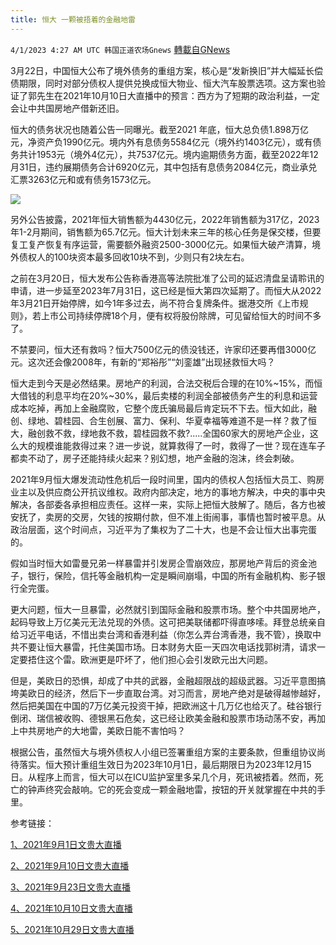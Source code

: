 ```yaml
---
title: 恒大 一颗被捂着的金融地雷
---
```

`4/1/2023 4:27 AM UTC 韩国正道农场Gnews` [轉載自GNews](https://gnews.org/articles/1064339)

3月22日，中国恒大公布了境外债务的重组方案，核心是“发新换旧”并大幅延长偿债期限，同时对部分债权人提供兑换成恒大物业、恒大汽车股票选项。这方案也验证了郭先生在2021年10月10日大直播中的预言：西方为了短期的政治利益，一定会让中共国房地产借新还旧。

恒大的债务状况也随着公告一同曝光。截至2021 年底，恒大总负债1.898万亿元，净资产负1990亿元。境内外有息债务5584亿元（境外约1403亿元），或有债务共计1953元（境外4亿元），共7537亿元。境内逾期债务方面，截至2022年12月31日，违约展期债务合计6920亿元，其中包括有息债务2084亿元，商业承兑汇票3263亿元和或有债务1573亿元。

![](https://i.imgur.com/mjbn4lA.png)

另外公告披露，2021年恒大销售额为4430亿元，2022年销售额为317亿，2023年1-2月期间，销售额为65.7亿元。恒大计划未来三年的核心任务是保交楼，但要复工复产恢复有序运营，需要额外融资2500-3000亿元。如果恒大破产清算，境外债权人的100块资本最多回收10块不到，少则只有2块左右。

之前在3月20日，恒大发布公告称香港高等法院批准了公司的延迟清盘呈请聆讯的申请，进一步延至2023年7月31日，这已经是恒大第四次延期了。而恒大从2022年3月21日开始停牌，如今1年多过去，尚不符合复牌条件。据港交所《上市规则》，若上市公司持续停牌18个月，便有权将股份除牌，可见留给恒大的时间不多了。

不禁要问，恒大还有救吗？恒大7500亿元的债没钱还，许家印还要再借3000亿元。这次还会像2008年，有新的“郑裕彤”“刘銮雄”出现拯救恒大吗？

恒大走到今天是必然结果。房地产的利润，合法交税后合理的在10%~15%，而恒大借钱的利息平均在20%~30%，最后卖楼的利润全部被债务产生的利息和运营成本吃掉，再加上金融腐败，它整个庞氏骗局最后肯定玩不下去。恒大如此，融创、绿地、碧桂园、合生创展、富力、保利、华夏幸福等难道不是一样？救了恒大，融创救不救，绿地救不救，碧桂园救不救?.....全国60家大的房地产企业，这么大的规模谁能救得过来？进一步说，就算救得了一时，救得了一世？现在连车子都卖不动了，房子还能持续火起来？别幻想，地产金融的泡沫，终会刺破。

2021年9月恒大爆发流动性危机后一段时间里，国内的债权人包括恒大员工、购房业主以及供应商公开抗议维权。政府内部决定，地方的事地方解决，中央的事中央解决，各部委各承担相应责任。这样一来，实际上把恒大肢解了。随后，各方也被安抚了，卖房的交房，欠钱的按期付款，但不准上街闹事，事情也暂时被平息。从政治层面，这个时间点，习近平为了集权为了二十大，也是不会让恒大出事完蛋的。

假如当时恒大如雷曼兄弟一样暴雷并引发房企雪崩效应，那房地产背后的资金池子，银行，保险，信托等金融机构一定是瞬间崩塌，中国的所有金融机构、影子银行全完蛋。

更大问题，恒大一旦暴雷，必然就引到国际金融和股票市场。整个中共国房地产，起码导致上万亿美元无法兑现的外债。这可把美联储都吓得直哆嗦。拜登总统亲自给习近平电话，不惜出卖台湾和香港利益（你怎么弄台湾香港，我不管），换取中共不要让恒大暴雷，托住美国市场。日本财务大臣一天四次电话找郭树清，请求一定要捂住这个雷。欧洲更是吓坏了，他们担心会引发欧元出大问题。

但是，美欧日的恐惧，却成了中共的武器，金融超限战的超级武器。习近平意图搞垮美欧日的经济，然后下一步直取台湾。对习而言，房地产绝对是破得越惨越好，然后把美国在中国的7万亿美元投资干掉，把欧洲这十几万亿也给灭了。硅谷银行倒闭、瑞信被收购、德银黑石危矣，这已经让欧美金融和股票市场动荡不安，再加上中共房地产的大地雷，美欧日能不害怕吗？

根据公告，虽然恒大与境外债权人小组已签署重组方案的主要条款，但重组协议尚待落实。恒大预计重组生效日为2023年10月1日，最后期限日为2023年12月15日。从程序上而言，恒大可以在ICU监护室里多呆几个月，死讯被捂着。然而，死亡的钟声终究会敲响。它的死会变成一颗金融地雷，按钮的开关就掌握在中共的手里。

参考链接：

[1、2021年9月1日文贵大直播](https://gnews.org/ThreadView/53482321)

[2、2021年9月10日文贵大直播](https://gnews.org/ThreadView/53482475)

[3、2021年9月23日文贵大直播](https://gnews.org/ThreadView/53482748)

[4、2021年10月10日文贵大直播](https://gnews.org/ThreadView/53482956)

[5、2021年10月29日文贵大直播](https://gnews.org/ThreadView/53483192)
